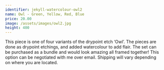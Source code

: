 ```yaml
---
identifier: jekyll-watercolour-owl2
name: Owl - Green, Yellow, Red, Blue
price: 20.00
image: /assets/images/owl2.jpg
height: 400
---
```

This piece is one of four variants of the drypoint etch ‘Owl’. The pieces are done as drypoint etchings, and added watercolour to add flair. The set can be purchased as a bundle and would look amazing all framed together! This option can be negotiated with me over email. Shipping will vary depending on where you are located.

